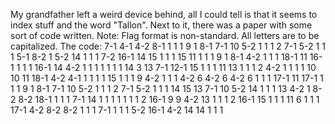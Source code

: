 My grandfather left a weird device behind, all I could tell is that it seems to index stuff and the word "Tallon". Next to it, there was a paper with some sort of code written. Note: Flag format is non-standard. All letters are to be capitalized. The code:
7-1 4-1 4-2 8-1 1 1 1 9 1 8-1 7-1 10 5-2 1 1 1 2 7-1 5-2 1 1 1 5-1 8-2 1 5-2 14 1 1 1 7-2 16-1 14 15 1 1 1 15 11 1 1 1 9 1 8-1 4-2 1 1 1 18-1 11 16-1 1 1 1 16-1 14 4-2 1 1 1 1 1 1 1 14 3 13 7-1 12-1 15 1 1 1 11 13 1 1 1 2 4-2 1 1 1 1 10 10 11 18-1 4-2 4-1 1 1 1 1 15 1 1 1 9 4-2 1 1 1 4-2 6 4-2 6 4-2 6 1 1 1 17-1 11 17-1 1 1 1 9 1 8-1 7-1 10 5-2 1 1 1 2 7-1 5-2 1 1 1 14 15 13 7-1 10 5-2 14 1 1 1 13 4-2 1 8-2 8-2 18-1 1 1 1 7-1 14 1 1 1 1 1 1 1 2 16-1 9 9 4-2 13 1 1 1 2 16-1 15 1 1 1 11 6 1 1 1 17-1 4-2 8-2 8-2 1 1 1 7-1 1 1 1 5-2 16-1 4-2 14 14 1 1 1